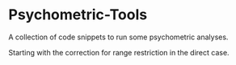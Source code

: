 # Psychometric-Tools
A collection of code snippets to run some psychometric analyses.

Starting with the correction for range restriction in the direct case.
